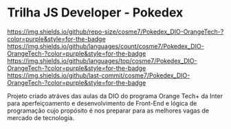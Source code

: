 # Trilha JS Developer - Pokedex

https://img.shields.io/github/repo-size/cosme7/Pokedex_DIO-OrangeTech-?color=purple&style=for-the-badge
https://img.shields.io/github/languages/count/cosme7/Pokedex_DIO-OrangeTech-?color=purple&style=for-the-badge
https://img.shields.io/github/languages/top/cosme7/Pokedex_DIO-OrangeTech-?color=purple&style=for-the-badge
https://img.shields.io/github/last-commit/cosme7/Pokedex_DIO-OrangeTech-?color=purple&style=for-the-badge

Projeto criado atráves das aulas da DIO do programa Orange Tech+ da Inter para aperfeiçoamento e desenvolvimento de Front-End e lógica de programação cujo propósito é nos preparar para as melhores vagas de mercado de tecnologia.
